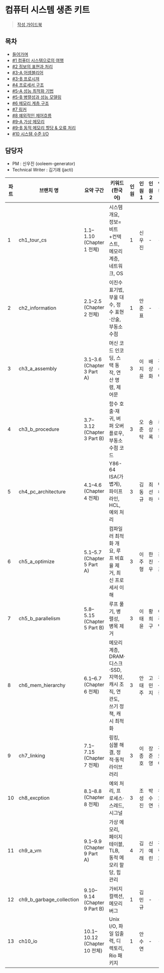 # 컴퓨터 시스템 생존 키트

> [작성 가이드북](https://jungle9.gitbook.io/kj-book-guide/cs)

## 목차

- [들어가며](README.md)
- [#1 컴퓨터 시스템으로의 여행](/docs/ch1_tour_cs/README.md)
- [#2 정보의 표현과 처리](/docs/ch2_information/README.md)
- [#3-A 어셈블리어](/docs/ch3_a_assembly/README.md)
- [#3-B 프로시져](/docs/ch3_b_procedure/README.md)
- [#4 프로세서 구조](/docs/ch4_pc_architecture/README.md)
- [#5-A 성능 최적화 기법](/docs/ch5_a_optimize/README.md)
- [#5-B 병렬성과 성능 모델링](/docs/ch5_b_parallelism/README.md)
- [#6 메모리 계층 구조](/docs/ch6_mem_hierarchy/README.md)
- [#7 링커](/docs/ch7_linking/README.md)
- [#8 예외적인 제어흐름](/docs/ch8_excption/README.md)
- [#9-A 가상 메모리](/docs/ch9_a_vm/README.md)
- [#9-B 동적 메모리 할당 & 오류 처리](/docs/ch9_b_garbage_collection/README.md)
- [#10 시스템 수준 I/O](/docs/ch10_io/README.md)


## 담당자

- PM : 신우진 (ooleem-generator)
- Technical Writer : 김기래 (jacti)

| 파트 | 브랜치 명 | 요약 구간 | 키워드 (한국어) | 인원 | 인원1 | 인원2 | 인원3 | 인원4 |
| ---- | --------- | --------- | --------------- | ---- | ------ | ------ | ------ | ------ |
| 1 | ch1_tour_cs | 1.1–1.10 (Chapter 1 전체) | 시스템 개요, 정보=비트+컨텍스트, 메모리 계층, 네트워크, OS | 1 | 신우진 | - | - | - |
| 2 | ch2_information | 2.1–2.5 (Chapter 2 전체) | 이진수 표기법, 부울 대수, 정수 표현·산술, 부동소수점 | 1 | 안준표 | - | - | - |
| 3 | ch3_a_assembly | 3.1–3.6 (Chapter 3 Part A) | 머신 코드 인코딩, 스택 동작, 연산 명령, 제어문 | 3 | 이지윤 | 배상화 | 김수민 | - |
| 4 | ch3_b_procedure | 3.7–3.12 (Chapter 3 Part B) | 함수 호출·재귀, 버퍼 오버플로우, 부동소수점 코드 | 3 | 오준탁 | 송상록 | 류승찬 | - |
| 5 | ch4_pc_architecture | 4.1–4.6 (Chapter 4 전체) | Y86-64 ISA(가볍게), 파이프라인, HCL, 예외 처리 | 3 | 김동규 | 최선하 | 박혜린 | - |
| 6 | ch5_a_optimize | 5.1–5.7 (Chapter 5 Part A) | 컴파일러 최적화 개요, 루프 비효율 제거, 최신 프로세서 이해 | 3 | 이주형 | 한진우 | 홍석표 | - |
| 7 | ch5_b_parallelism | 5.8–5.15 (Chapter 5 Part B) | 루프 풀기, 병렬성, 병목 제거 | 3 | 이태윤 | 황희구 | 이주명 | - |
| 8 | ch6_mem_hierarchy | 6.1–6.7 (Chapter 6 전체) | 메모리 계층, DRAM·디스크·SSD, 지역성, 캐시 조직, 연관도, 쓰기 정책, 캐시 최적화 | 3 | 안태주 | 고민지 | 김성종 | - |
| 9 | ch7_linking | 7.1–7.15 (Chapter 7 전체) | 링킹, 심볼 해결, 정적·동적 라이브러리 | 3 | 이종호 | 장준영 | 김보아 | - |
| 10 | ch8_excption | 8.1–8.8 (Chapter 8 전체) | 예외 처리, 프로세스·스레드, 시그널 | 3 | 조성진 | 박수연 | 유호준 | - |
| 11 | ch9_a_vm | 9.1–9.9 (Chapter 9 Part A) | 가상 메모리, 페이지 테이블, TLB, 동적 메모리 할당, 힙 관리 | 4 | 김기래 | 신예린 | 김현호 | 양진성 |
| 12 | ch9_b_garbage_collection | 9.10–9.14 (Chapter 9 Part B) | 가비지 컬렉션, 메모리 버그 | 1 | 김민규 | - | - | - |
| 13 | ch10_io | 10.1–10.12 (Chapter 10 전체) | Unix I/O, 파일 입출력, 디렉토리, Rio 패키지 | 1 | 안수연 | - | - | - |
